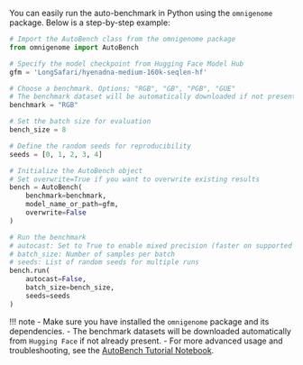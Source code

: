 You can easily run the auto-benchmark in Python using the `omnigenome` package. Below is a step-by-step example:

```python
# Import the AutoBench class from the omnigenome package
from omnigenome import AutoBench

# Specify the model checkpoint from Hugging Face Model Hub
gfm = 'LongSafari/hyenadna-medium-160k-seqlen-hf'

# Choose a benchmark. Options: "RGB", "GB", "PGB", "GUE"
# The benchmark dataset will be automatically downloaded if not present.
benchmark = "RGB"

# Set the batch size for evaluation
bench_size = 8

# Define the random seeds for reproducibility
seeds = [0, 1, 2, 3, 4]

# Initialize the AutoBench object
# Set overwrite=True if you want to overwrite existing results
bench = AutoBench(
    benchmark=benchmark,
    model_name_or_path=gfm,
    overwrite=False
)

# Run the benchmark
# autocast: Set to True to enable mixed precision (faster on supported hardware)
# batch_size: Number of samples per batch
# seeds: List of random seeds for multiple runs
bench.run(
    autocast=False,
    batch_size=bench_size,
    seeds=seeds
)
```

!!! note
    - Make sure you have installed the `omnigenome` package and its dependencies.
    - The benchmark datasets will be downloaded automatically from `Hugging Face` if not already present.
    - For more advanced usage and troubleshooting, see the [AutoBench Tutorial Notebook](https://github.com/LongSafari/omnigenome/blob/main/examples/tutorials/AutoBench_Tutorial.ipynb).